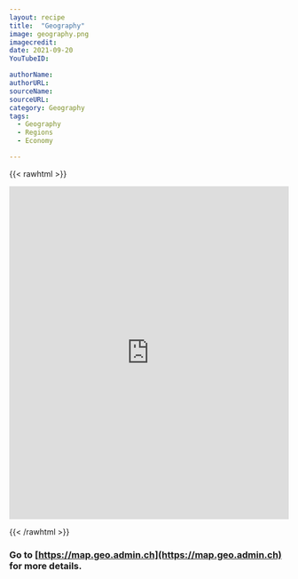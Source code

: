 ```yaml
---
layout: recipe
title:  "Geography"
image: geography.png
imagecredit:
date: 2021-09-20
YouTubeID:

authorName:
authorURL:
sourceName:
sourceURL:
category: Geography
tags:
  - Geography
  - Regions
  - Economy

---
```


{{< rawhtml >}}

<CENTER>

<iframe src="https://map.geo.admin.ch/?topic=energie&amp;lang=de&amp;layers=ch.bfe.elektrizitaetsproduktionsanlagen" width="100%" height="600" frameborder="0" style="border:0"> </iframe>

</CENTER>

{{< /rawhtml >}}

### Go to [https://map.geo.admin.ch](https://map.geo.admin.ch) for more details.
